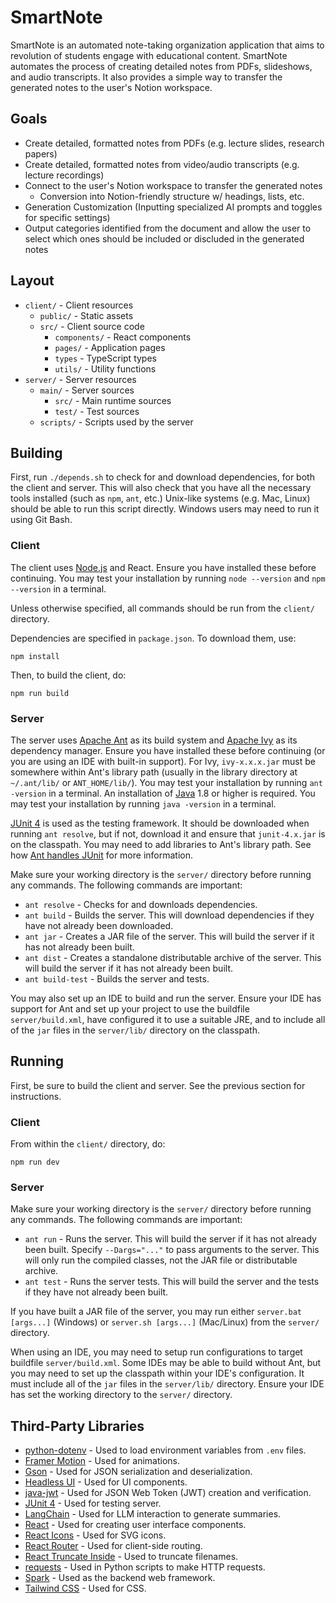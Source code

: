 # SmartNote

SmartNote is an automated note-taking organization application that aims to revolution of students engage with educational content. SmartNote automates the process of creating detailed notes from PDFs, slideshows, and audio transcripts. It also provides a simple way to transfer the generated notes to the user's Notion workspace.

## Goals

- Create detailed, formatted notes from PDFs (e.g. lecture slides, research papers)
- Create detailed, formatted notes from video/audio transcripts (e.g. lecture recordings)
- Connect to the user's Notion workspace to transfer the generated notes
  - Conversion into Notion-friendly structure w/ headings, lists, etc.
- Generation Customization (Inputting specialized AI prompts and toggles for specific settings)
- Output categories identified from the document and allow the user to select which ones should be included or discluded in the generated notes

## Layout

- `client/` - Client resources
  - `public/` - Static assets
  - `src/` - Client source code
    - `components/` - React components
    - `pages/` - Application pages
    - `types` - TypeScript types
    - `utils/` - Utility functions
- `server/` - Server resources
  - `main/` - Server sources
    - `src/` - Main runtime sources
    - `test/` - Test sources
  - `scripts/` - Scripts used by the server

## Building

First, run `./depends.sh` to check for and download dependencies, for both the client and server. This will also check that you have all the necessary tools installed (such as `npm`, `ant`, etc.) Unix-like systems (e.g. Mac, Linux) should be able to run this script directly. Windows users may need to run it using Git Bash.

### Client

The client uses [Node.js](https://nodejs.org/en/) and React. Ensure you have installed these before continuing. You may test your installation by running `node --version` and `npm --version` in a terminal.

Unless otherwise specified, all commands should be run from the `client/` directory.

Dependencies are specified in `package.json`. To download them, use:

`npm install`

Then, to build the client, do:

`npm run build`

### Server

The server uses [Apache Ant](https://ant.apache.org/index.html) as its build system and [Apache Ivy](https://ant.apache.org/ivy/) as its dependency manager. Ensure you have installed these before continuing (or you are using an IDE with built-in support). For Ivy, `ivy-x.x.x.jar` must be somewhere within Ant's library path (usually in the library directory at `~/.ant/lib/` or `ANT_HOME/lib/`). You may test your installation by running `ant -version` in a terminal. An installation of [Java](https://www.oracle.com/java/technologies/downloads/) 1.8 or higher is required. You may test your installation by running `java -version` in a terminal.

[JUnit 4](https://junit.org/junit4/) is used as the testing framework. It should be downloaded when running `ant resolve`, but if not, download it and ensure that `junit-4.x.jar` is on the classpath. You may need to add libraries to Ant's library path. See how [Ant handles JUnit](https://ant.apache.org/manual/Tasks/junit.html) for more information.

Make sure your working directory is the `server/` directory before running any commands. The following commands are important:

- `ant resolve` - Checks for and downloads dependencies.
- `ant build` - Builds the server. This will download dependencies if they have not already been downloaded.
- `ant jar` - Creates a JAR file of the server. This will build the server if it has not already been built.
- `ant dist` - Creates a standalone distributable archive of the server. This will build the server if it has not already been built.
- `ant build-test` - Builds the server and tests.

You may also set up an IDE to build and run the server. Ensure your IDE has support for Ant and set up your project to use the buildfile `server/build.xml`, have configured it to use a suitable JRE, and to include all of the `jar` files in the `server/lib/` directory on the classpath.

## Running

First, be sure to build the client and server. See the previous section for instructions.

### Client

From within the `client/` directory, do:

`npm run dev`

### Server

Make sure your working directory is the `server/` directory before running any commands. The following commands are important:

- `ant run` - Runs the server. This will build the server if it has not already been built. Specify `--Dargs="..."` to pass arguments to the server. This will only run the compiled classes, not the JAR file or distributable archive.
- `ant test` - Runs the server tests. This will build the server and the tests if they have not already been built.

If you have built a JAR file of the server, you may run either `server.bat [args...]` (Windows) or `server.sh [args...]` (Mac/Linux) from the `server/` directory.

When using an IDE, you may need to setup run configurations to target buildfile `server/build.xml`. Some IDEs may be able to build without Ant, but you may need to set up the classpath within your IDE's configuration. It must include all of the `jar` files in the `server/lib/` directory. Ensure your IDE has set the working directory to the `server/` directory.

## Third-Party Libraries

- [python-dotenv](https://github.com/theskumar/python-dotenv) - Used to load environment variables from `.env` files.
- [Framer Motion](https://www.framer.com/motion/) - Used for animations.
- [Gson](https://github.com/google/gson) - Used for JSON serialization and deserialization.
- [Headless UI](https://headlessui.com/) - Used for UI components.
- [java-jwt](https://github.com/auth0/java-jwt) - Used for JSON Web Token (JWT) creation and verification.
- [JUnit 4](https://junit.org/junit4/) - Used for testing server.
- [LangChain](https://www.langchain.com/) - Used for LLM interaction to generate summaries.
- [React](https://react.dev/) - Used for creating user interface components.
- [React Icons](https://react-icons.github.io/react-icons/) - Used for SVG icons.
- [React Router](https://reactrouter.com/en/main) - Used for client-side routing.
- [React Truncate Inside](https://www.npmjs.com/package/react-truncate-inside) - Used to truncate filenames.
- [requests](https://requests.readthedocs.io/en/latest/) - Used in Python scripts to make HTTP requests.
- [Spark](https://sparkjava.com/) - Used as the backend web framework.
- [Tailwind CSS](https://tailwindcss.com/) - Used for CSS.
